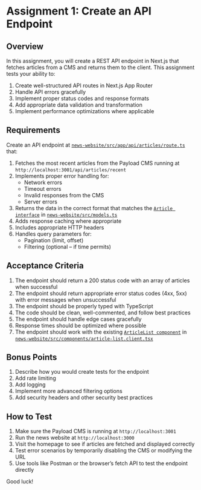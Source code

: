 # Assignment 1: Create an API Endpoint

## Overview

In this assignment, you will create a REST API endpoint in Next.js that fetches articles from a CMS and returns them to the client. This assignment tests your ability to:

1. Create well-structured API routes in Next.js App Router
2. Handle API errors gracefully
3. Implement proper status codes and response formats
4. Add appropriate data validation and transformation
5. Implement performance optimizations where applicable

## Requirements

Create an API endpoint at [`news-website/src/app/api/articles/route.ts`](https://github.com/dpnolte/next-node-assignment/blob/main/news-website/src/app/api/articles/route.ts) that:

1. Fetches the most recent articles from the Payload CMS running at `http://localhost:3001/api/articles/recent`
2. Implements proper error handling for:
   - Network errors
   - Timeout errors
   - Invalid responses from the CMS
   - Server errors
3. Returns the data in the correct format that matches the [`Article interface`](https://github.com/dpnolte/next-node-assignment/blob/main/news-website/src/models.ts) in [`news-website/src/models.ts`](https://github.com/dpnolte/next-node-assignment/blob/main/news-website/src/models.ts)
4. Adds response caching where appropriate
5. Includes appropriate HTTP headers
6. Handles query parameters for:
   - Pagination (limit, offset)
   - Filtering (optional – if time permits)

## Acceptance Criteria

1. The endpoint should return a 200 status code with an array of articles when successful
2. The endpoint should return appropriate error status codes (4xx, 5xx) with error messages when unsuccessful
3. The endpoint should be properly typed with TypeScript
4. The code should be clean, well-commented, and follow best practices
5. The endpoint should handle edge cases gracefully
6. Response times should be optimized where possible
7. The endpoint should work with the existing [`ArticleList component`](https://github.com/dpnolte/next-node-assignment/blob/main/news-website/src/components/article-list.client.tsx) in [`news-website/src/components/article-list.client.tsx`](https://github.com/dpnolte/next-node-assignment/blob/main/news-website/src/components/article-list.client.tsx)

## Bonus Points

1. Describe how you would create tests for the endpoint
2. Add rate limiting
3. Add logging
4. Implement more advanced filtering options
5. Add security headers and other security best practices

## How to Test

1. Make sure the Payload CMS is running at `http://localhost:3001`
2. Run the news website at `http://localhost:3000`
3. Visit the homepage to see if articles are fetched and displayed correctly
4. Test error scenarios by temporarily disabling the CMS or modifying the URL
5. Use tools like Postman or the browser’s fetch API to test the endpoint directly

Good luck!
